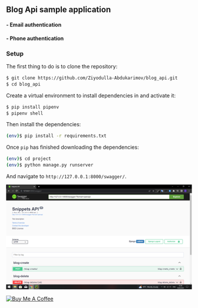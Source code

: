 ## Blog Api sample application

#### - Email authentication
#### - Phone authentication
### Setup
The first thing to do is to clone the repository:
```sh
$ git clone https://github.com/Ziyodulla-Abdukarimov/blog_api.git
$ cd blog_api
```
Create a virtual environment to install dependencies in and activate it:
```sh
$ pip install pipenv
$ pipenv shell
```
Then install the dependencies:
```sh
(env)$ pip install -r requirements.txt
```
Once `pip` has finished downloading the dependencies:
```sh
(env)$ cd project
(env)$ python manage.py runserver
```
And navigate to `http://127.0.0.1:8000/swagger/`.

![alt text](https://github.com/Ziyodulla-Abdukarimov/blog_api/blob/master/readme_files/swagger.png?raw=true)


<a href="https://www.buymeacoffee.com/Ziyodulladb" target="_blank"><img src="https://cdn.buymeacoffee.com/buttons/default-orange.png" alt="Buy Me A Coffee" height="41" width="174"></a>